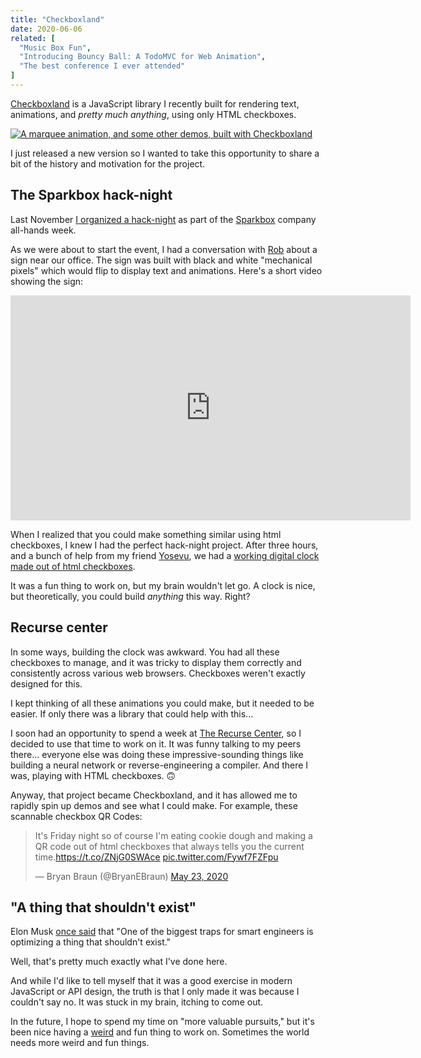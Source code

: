 ```yaml
---
title: "Checkboxland"
date: 2020-06-06
related: [
  "Music Box Fun",
  "Introducing Bouncy Ball: A TodoMVC for Web Animation",
  "The best conference I ever attended"
]
---
```


[Checkboxland](https://bryanbraun.com/checkboxland) is a JavaScript library I recently built for rendering text, animations, and *pretty much anything*, using only HTML checkboxes.

<div class="center">
  <a href="https://bryanbraun.com/checkboxland">
    <img src="{{site.url}}/assets/images/cbl-demos.gif" alt="A marquee animation, and some other demos, built with Checkboxland" />
  </a>
</div>

I just released a new version so I wanted to take this opportunity to share a bit of the history and motivation for the project.

## The Sparkbox hack-night

Last November [I organized a hack-night](https://twitter.com/cromwellryan/status/1195178065137217538) as part of the [Sparkbox](https://seesparkbox.com) company all-hands week.

As we were about to start the event, I had a conversation with [Rob](https://twitter.com/robtarr) about a sign near our office. The sign was built with black and white "mechanical pixels" which would flip to display text and animations. Here's a short video showing the sign:

<iframe width="640" height="360" src="https://www.youtube.com/embed/eRgpd-r43l8" frameborder="0" allow="accelerometer; autoplay; encrypted-media; gyroscope; picture-in-picture" allowfullscreen></iframe>

When I realized that you could make something similar using html checkboxes, I knew I had the perfect hack-night project. After three hours, and a bunch of help from my friend [Yosevu](https://twitter.com/yosevu), we had a [working digital clock made out of html checkboxes](https://repl.it/@bryanbraun/Checkboxland).

It was a fun thing to work on, but my brain wouldn't let go. A clock is nice, but theoretically, you could build *anything* this way. Right?

## Recurse center

In some ways, building the clock was awkward. You had all these checkboxes to manage, and it was tricky to display them correctly and consistently across various web browsers. Checkboxes weren't exactly designed for this.

I kept thinking of all these animations you could make, but it needed to be easier. If only there was a library that could help with this...

I soon had an opportunity to spend a week at [The Recurse Center](https://www.recurse.com/), so I decided to use that time to work on it. It was funny talking to my peers there... everyone else was doing these impressive-sounding things like building a neural network or reverse-engineering a compiler. And there I was, playing with HTML checkboxes. 🙃

Anyway, that project became Checkboxland, and it has allowed me to rapidly spin up demos and see what I could make. For example, these scannable checkbox QR Codes:

<blockquote class="twitter-tweet">
  <p lang="en" dir="ltr">It&#39;s Friday night so of course I&#39;m eating cookie dough and making a QR code out of html checkboxes that always tells you the current time.<a href="https://t.co/ZNjG0SWAce">https://t.co/ZNjG0SWAce</a> <a href="https://t.co/Fywf7FZFpu">pic.twitter.com/Fywf7FZFpu</a></p>&mdash; Bryan Braun (@BryanEBraun) <a href="https://twitter.com/BryanEBraun/status/1264014217063149569?ref_src=twsrc%5Etfw">May 23, 2020</a>
</blockquote>
<script async src="https://platform.twitter.com/widgets.js" charset="utf-8"></script>

## "A thing that shouldn't exist"

Elon Musk [once said](https://www.youtube.com/watch?v=cIQ36Kt7UVg&t=281) that "One of the biggest traps for smart engineers is optimizing a thing that shouldn't exist."

Well, that's pretty much exactly what I've done here.

And while I'd like to tell myself that it was a good exercise in modern JavaScript or API design, the truth is that I only made it was because I couldn't say no. It was stuck in my brain, itching to come out.

In the future, I hope to spend my time on "more valuable pursuits," but it's been nice having a [weird](https://twitter.com/BryanEBraun/status/1251144894288027648) and fun thing to work on. Sometimes the world needs more weird and fun things.
